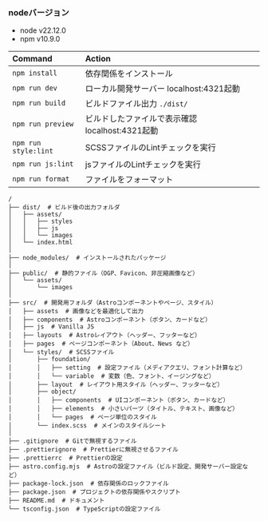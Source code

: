 ### nodeバージョン
- node v22.12.0
- npm v10.9.0


| Command                 | Action                                           |
| :---------------------- | :----------------------------------------------- |
| `npm install`           | 依存関係をインストール                             　|
| `npm run dev`           | ローカル開発サーバー localhost:4321起動              |
| `npm run build`         | ビルドファイル出力 `./dist/`                        |
| `npm run preview`       | ビルドしたファイルで表示確認 localhost:4321起動　　　  |
| `npm run style:lint`    | SCSSファイルのLintチェックを実行                     |
| `npm run js:lint`       | jsファイルのLintチェックを実行                       |
| `npm run format`        | ファイルをフォーマット                             　|


```text
/
├── dist/  # ビルド後の出力フォルダ
│   ├── assets/
│   │   ├── styles
│   │   ├── js
│   │   └── images
│   └── index.html
│ 
├── node_modules/  # インストールされたパッケージ
│ 
├── public/  # 静的ファイル（OGP、Favicon、非圧縮画像など）
│   └── assets/
│       └── images
│ 
├── src/  # 開発用フォルダ（Astroコンポーネントやページ、スタイル）
│   ├── assets  # 画像などを最適化して出力
│   ├── components  # Astroコンポーネント（ボタン、カードなど）
│   ├── js  # Vanilla JS
│   ├── layouts  # Astroレイアウト（ヘッダー、フッターなど）
│   ├── pages  # ページコンポーネント（About、News など）
│   └── styles/  # SCSSファイル
│       ├── foundation/
│       │   ├── setting  # 設定ファイル（メディアクエリ、フォント計算など）
│       │   └── variable  # 変数（色、フォント、イージングなど）
│       ├── layout  # レイアウト用スタイル（ヘッダー、フッターなど）
│       ├── object/
│       │   ├── components  # UIコンポーネント（ボタン、カードなど）
│       │   ├── elements  # 小さいパーツ（タイトル、テキスト、画像など）
│       │   └── pages  # ページ単位のスタイル
│       └── index.scss  # メインのスタイルシート
│ 
├── .gitignore  # Gitで無視するファイル
├── .prettierignore  # Prettierに無視させるファイル
├── .prettierrc  # Prettierの設定
├── astro.config.mjs  # Astroの設定ファイル（ビルド設定、開発サーバー設定など）
├── package-lock.json  # 依存関係のロックファイル
├── package.json  # プロジェクトの依存関係やスクリプト
├── README.md  # ドキュメント
└── tsconfig.json  # TypeScriptの設定ファイル
```